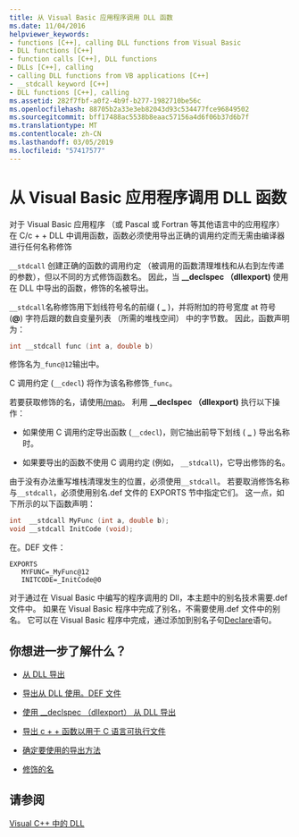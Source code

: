 ```yaml
---
title: 从 Visual Basic 应用程序调用 DLL 函数
ms.date: 11/04/2016
helpviewer_keywords:
- functions [C++], calling DLL functions from Visual Basic
- DLL functions [C++]
- function calls [C++], DLL functions
- DLLs [C++], calling
- calling DLL functions from VB applications [C++]
- __stdcall keyword [C++]
- DLL functions [C++], calling
ms.assetid: 282f7fbf-a0f2-4b9f-b277-1982710be56c
ms.openlocfilehash: 88705b2a33e3eb82043d93c534477fce96849502
ms.sourcegitcommit: bff17488ac5538b8eaac57156a4d6f06b37d6b7f
ms.translationtype: MT
ms.contentlocale: zh-CN
ms.lasthandoff: 03/05/2019
ms.locfileid: "57417577"
---
```

# <a name="calling-dll-functions-from-visual-basic-applications"></a>从 Visual Basic 应用程序调用 DLL 函数

对于 Visual Basic 应用程序 （或 Pascal 或 Fortran 等其他语言中的应用程序） 在 C/c + + DLL 中调用函数，函数必须使用导出正确的调用约定而无需由编译器进行任何名称修饰

`__stdcall` 创建正确的函数的调用约定 （被调用的函数清理堆栈和从右到左传递的参数），但以不同的方式修饰函数名。 因此，当 **__declspec （dllexport)** 使用在 DLL 中导出的函数，修饰的名被导出。

`__stdcall`名称修饰用下划线符号名的前缀 ( **\_** )，并将附加的符号宽度 at 符号 (**\@**) 字符后跟的数自变量列表 （所需的堆栈空间） 中的字节数。 因此，函数声明为：

```C
int __stdcall func (int a, double b)
```

修饰名为`_func@12`输出中。

C 调用约定 (`__cdecl`) 将作为该名称修饰`_func`。

若要获取修饰的名，请使用[/map](../build/reference/map-generate-mapfile.md)。 利用 **__declspec （dllexport)** 执行以下操作：

- 如果使用 C 调用约定导出函数 (`__cdecl`)，则它抽出前导下划线 ( **\_** ) 导出名称时。

- 如果要导出的函数不使用 C 调用约定 (例如， `__stdcall`)，它导出修饰的名。

由于没有办法重写堆栈清理发生的位置，必须使用`__stdcall`。 若要取消修饰名称与`__stdcall`，必须使用别名.def 文件的 EXPORTS 节中指定它们。 这一点，如下所示的以下函数声明：

```C
int  __stdcall MyFunc (int a, double b);
void __stdcall InitCode (void);
```

在。DEF 文件：

```
EXPORTS
   MYFUNC=_MyFunc@12
   INITCODE=_InitCode@0
```

对于通过在 Visual Basic 中编写的程序调用的 Dll，本主题中的别名技术需要.def 文件中。 如果在 Visual Basic 程序中完成了别名，不需要使用.def 文件中的别名。 它可以在 Visual Basic 程序中完成，通过添加到别名子句[Declare](/dotnet/visual-basic/language-reference/statements/declare-statement)语句。

## <a name="what-do-you-want-to-know-more-about"></a>你想进一步了解什么？

- [从 DLL 导出](../build/exporting-from-a-dll.md)

- [导出从 DLL 使用。DEF 文件](../build/exporting-from-a-dll-using-def-files.md)

- [使用 __declspec （dllexport） 从 DLL 导出](../build/exporting-from-a-dll-using-declspec-dllexport.md)

- [导出 c + + 函数以用于 C 语言可执行文件](../build/exporting-cpp-functions-for-use-in-c-language-executables.md)

- [确定要使用的导出方法](../build/determining-which-exporting-method-to-use.md)

- [修饰的名](../build/reference/decorated-names.md)

## <a name="see-also"></a>请参阅

[Visual C++ 中的 DLL](../build/dlls-in-visual-cpp.md)
